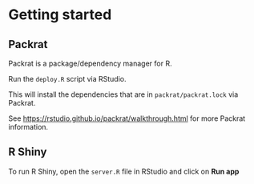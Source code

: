 # Getting started

## Packrat
Packrat is a package/dependency manager for R.

Run the `deploy.R` script via RStudio.

This will install the dependencies that are in `packrat/packrat.lock` via Packrat.

See https://rstudio.github.io/packrat/walkthrough.html for more Packrat information.

## R Shiny
To run R Shiny, open the `server.R` file in RStudio and click on **Run app** 
